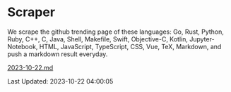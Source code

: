 # Scraper

We scrape the github trending page of these languages: Go, Rust, Python, Ruby, C++, C, Java, Shell, Makefile, Swift, Objective-C, Kotlin, Jupyter-Notebook, HTML, JavaScript, TypeScript, CSS, Vue, TeX, Markdown, and push a markdown result everyday.

[2023-10-22.md](https://github.com/yangwenmai/github-trending-backup/blob/master/2023-10-22.md)

Last Updated: 2023-10-22 04:00:05